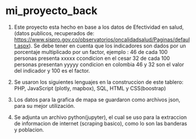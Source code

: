 # mi_proyecto_back
1) Este proyecto esta hecho en base a los datos de Efectividad en salud,
(datos publicos, recuperados de: https://www.sispro.gov.co/observatorios/oncalidadsalud/Paginas/default.aspx).
Se debe tener en cuenta que los indicadores son dados por un porcentaje multiplicado por un factor,
ejemplo :
        46 de cada 100 personas presenta xxxxx ccondicion en el cesar
        32 de cada 100 personas presentan yyyyy condicion en colombia
46 y 32 son el valor del indicador y 100 es el factor.

2) Se usaron los siguientes lenguajes en la construccion de este tablero:
PHP, JavaScript (plotly, mapbox), SQL, HTML y CSS(boostrap)

3) Los datos para la grafica de mapa se guardaron como archivos json, para su mejor utilización.
4) Se adjunta un archivo python(jupyter), el cual se uso para la extraccion de informacion de internet (scraping basico), como lo son las banderas y poblacion.

